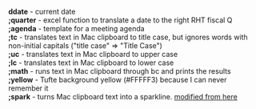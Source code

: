 **ddate** - current date  
**;quarter** - excel function to translate a date to the right RHT fiscal Q  
**;agenda** - template for a meeting agenda  
**;tc** - translates text in Mac clipboard to title case, but ignores words with non-initial capitals ("title case" => "Title Case")  
**;uc** - translates text in Mac clipboard to upper case  
**;lc** - translates text in Mac clipboard to lower case  
**;math** - runs text in Mac clipboard through bc and prints the results  
**;yellow** - Tufte background yellow (#FFFFF3) because I can never remember it  
**;spark** - turns Mac clipboard text into a sparkline. [modified from here](https://rosettacode.org/wiki/Sparkline_in_unicode)  
